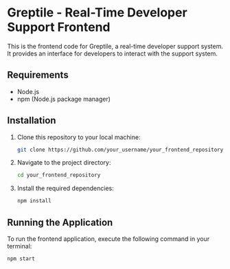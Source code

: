 # Greptile - Real-Time Developer Support Frontend

This is the frontend code for Greptile, a real-time developer support system. It provides an interface for developers to interact with the support system.

## Requirements

- Node.js
- npm (Node.js package manager)

## Installation

1. Clone this repository to your local machine:

    ```bash
    git clone https://github.com/your_username/your_frontend_repository.git
    ```

2. Navigate to the project directory:

    ```bash
    cd your_frontend_repository
    ```

3. Install the required dependencies:

    ```bash
    npm install
    ```

## Running the Application

To run the frontend application, execute the following command in your terminal:

```bash
npm start